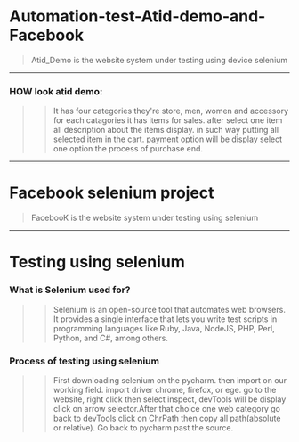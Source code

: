 # Automation-test-Atid-demo-and-Facebook


> Atid_Demo is the website system under testing using device selenium
___________________________________________________



### HOW look atid demo:

>>It has four categories they're store, men, women and accessory
>for each catagories it has items for sales. after select one item
> all description about the items display. in such way putting all
> selected item in the cart. payment option will be display
> select one option the process of purchase end.
_________________________________________________

# Facebook selenium project


> FacebooK is the website system under testing using selenium
___________________________________________________


#  Testing using selenium
### What is Selenium used for?
>> Selenium is an open-source tool that automates web browsers. It provides a single 
interface that lets you write test scripts in programming languages like Ruby, Java,
NodeJS, PHP, Perl, Python, and C#, among others.

### Process of testing using selenium
>> First downloading selenium on the pycharm. then import on
> our working field. import driver chrome, firefox, or ege.
>go to the website, right click then select inspect,
> devTools will be display click on arrow selector.After that
choice one web category go back to devTools click on ChrPath then
>copy all path(absolute or relative). Go back to pycharm past the source.




